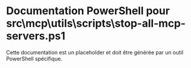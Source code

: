 # Documentation PowerShell pour src\mcp\utils\scripts\stop-all-mcp-servers.ps1

Cette documentation est un placeholder et doit être générée par un outil PowerShell spécifique.
